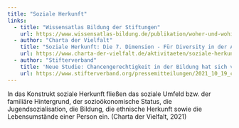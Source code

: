 ```yaml
---
title: "Soziale Herkunft"
links:
  - title: "Wissensatlas Bildung der Stiftungen"
    url: https://www.wissensatlas-bildung.de/publikation/woher-und-wohin-soziale-herkunft-und-bildungserfolg/
  - author: "Charta der Vielfalt"
    title: "Soziale Herkunft: Die 7. Dimension - Für Diversity in der Arbeitswelt (charta-der-vielfalt.de)"
    url: https://www.charta-der-vielfalt.de/aktivitaeten/soziale-herkunft-die-7-dimension/
  - author: "Stifterverband"
    title: 'Neue Studie: Chancengerechtigkeit in der Bildung hat sich verbessert | Stifterverband'
    url: https://www.stifterverband.org/pressemitteilungen/2021_10_19_chancengerechtigkeit_bildung
---
```


In das Konstrukt soziale Herkunft fließen das soziale Umfeld bzw. der familiäre Hintergrund, der sozioökonomische Status, die Jugendsozialisation, die Bildung, die ethnische Herkunft sowie die Lebensumstände einer Person ein. (Charta der Vielfalt, 2021) 